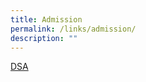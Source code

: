 ```yaml
---
title: Admission
permalink: /links/admission/
description: ""
---
```

[DSA](https://westspringsec.moe.edu.sg/programmes/co-curriculum/direct-schools-admission/)